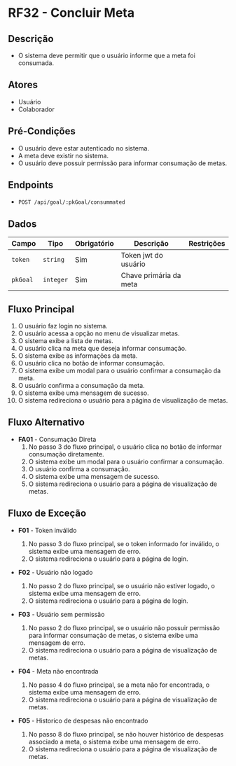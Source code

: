 # RF32 - Concluir Meta

## Descrição

- O sistema deve permitir que o usuário informe que a meta foi consumada.

## Atores

- Usuário
- Colaborador

## Pré-Condições

- O usuário deve estar autenticado no sistema.
- A meta deve existir no sistema.
- O usuário deve possuir permissão para informar consumação de metas.

## Endpoints

- `POST /api/goal/:pkGoal/consummated`

## Dados

| Campo    | Tipo      | Obrigatório | Descrição              | Restrições |
|----------|-----------|-------------|------------------------|------------|
| `token`  | `string`  | Sim         | Token jwt do usuário   |            |
| `pkGoal` | `integer` | Sim         | Chave primária da meta |            |

## Fluxo Principal

1. O usuário faz login no sistema.
2. O usuário acessa a opção no menu de visualizar metas.
3. O sistema exibe a lista de metas.
4. O usuário clica na meta que deseja informar consumação.
5. O sistema exibe as informações da meta.
6. O usuário clica no botão de informar consumação.
7. O sistema exibe um modal para o usuário confirmar a consumação da meta.
8. O usuário confirma a consumação da meta.
9. O sistema exibe uma mensagem de sucesso.
10. O sistema redireciona o usuário para a página de visualização de metas.

## Fluxo Alternativo

- **FA01** - Consumação Direta
    1. No passo 3 do fluxo principal, o usuário clica no botão de informar consumação diretamente.
    2. O sistema exibe um modal para o usuário confirmar a consumação.
    3. O usuário confirma a consumação.
    4. O sistema exibe uma mensagem de sucesso.
    5. O sistema redireciona o usuário para a página de visualização de metas.

## Fluxo de Exceção

- **F01** - Token inválido
    1. No passo 3 do fluxo principal, se o token informado for inválido, o sistema exibe uma mensagem de erro.
    2. O sistema redireciona o usuário para a página de login.

- **F02** - Usuário não logado

    1. No passo 2 do fluxo principal, se o usuário não estiver logado, o sistema exibe uma mensagem de erro.
    2. O sistema redireciona o usuário para a página de login.

- **F03** - Usuário sem permissão
    1. No passo 2 do fluxo principal, se o usuário não possuir permissão para informar consumação de metas, o sistema
       exibe uma mensagem de erro.
    2. O sistema redireciona o usuário para a página de visualização de metas.

- **F04** - Meta não encontrada
    1. No passo 4 do fluxo principal, se a meta não for encontrada, o sistema exibe uma mensagem de erro.
    2. O sistema redireciona o usuário para a página de visualização de metas.

- **F05** - Historico de despesas não encontrado
    1. No passo 8 do fluxo principal, se não houver histórico de despesas associado a meta, o sistema exibe uma mensagem
       de erro.
    2. O sistema redireciona o usuário para a página de visualização de metas.
